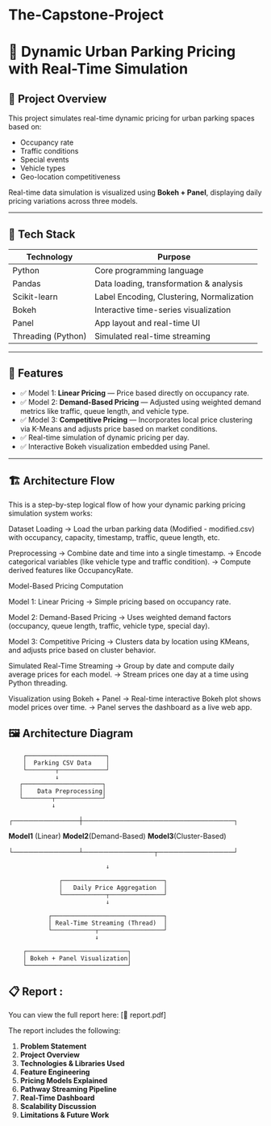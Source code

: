 # The-Capstone-Project
# 🚗 Dynamic Urban Parking Pricing with Real-Time Simulation

## 📌 Project Overview

This project simulates real-time dynamic pricing for urban parking spaces based on:
- Occupancy rate
- Traffic conditions
- Special events
- Vehicle types
- Geo-location competitiveness

Real-time data simulation is visualized using **Bokeh + Panel**, displaying daily pricing variations across three models.


---

## 📌 Tech Stack

| Technology         | Purpose                                    |
|--------------------|--------------------------------------------|
| Python             | Core programming language                  |
| Pandas             | Data loading, transformation & analysis    |
| Scikit-learn       | Label Encoding, Clustering, Normalization  |
| Bokeh              | Interactive time-series visualization      |
| Panel              | App layout and real-time UI                |
| Threading (Python) | Simulated real-time streaming              |

---

## 🧠 Features

- ✅ Model 1: **Linear Pricing** — Price based directly on occupancy rate.
- ✅ Model 2: **Demand-Based Pricing** — Adjusted using weighted demand metrics like traffic, queue length, and vehicle type.
- ✅ Model 3: **Competitive Pricing** — Incorporates local price clustering via K-Means and adjusts price based on market conditions.
- ✅ Real-time simulation of dynamic pricing per day.
- ✅ Interactive Bokeh visualization embedded using Panel.

---

## 🏗️ Architecture Flow

This is a step-by-step logical flow of how your dynamic parking pricing simulation system works:

Dataset Loading
→ Load the urban parking data (Modified - modified.csv) with occupancy, capacity, timestamp, traffic, queue length, etc.

Preprocessing
→ Combine date and time into a single timestamp.
→ Encode categorical variables (like vehicle type and traffic condition).
→ Compute derived features like OccupancyRate.

Model-Based Pricing Computation

Model 1: Linear Pricing
→ Simple pricing based on occupancy rate.

Model 2: Demand-Based Pricing
→ Uses weighted demand factors (occupancy, queue length, traffic, vehicle type, special day).

Model 3: Competitive Pricing
→ Clusters data by location using KMeans, and adjusts price based on cluster behavior.

Simulated Real-Time Streaming
→ Group by date and compute daily average prices for each model.
→ Stream prices one day at a time using Python threading.

Visualization using Bokeh + Panel
→ Real-time interactive Bokeh plot shows model prices over time.
→ Panel serves the dashboard as a live web app.

## 🖼️ Architecture Diagram

        ┌──────────────────────┐
        │  Parking CSV Data    │
        └────────┬─────────────┘
                 ↓
       ┌──────────────────────┐
       │    Data Preprocessing│
       └────────┬─────────────┘
                ↓
  ┌─────────────┼──────────────────────────────┐
  
  
**Model1** (Linear)       **Model2**(Demand-Based)     **Model3**(Cluster-Based)
                  

  
  
  └─────────────┴──────────────┬───────────────┘
  
                               ↓
                               
                  ┌────────────────────────────┐
                  │   Daily Price Aggregation  │
                  └────────────┬───────────────┘
                               ↓
                               
               ┌───────────────────────────────┐
               │ Real-Time Streaming (Thread)  │
               └────────────┬──────────────────┘
                            ↓
                            
        ┌────────────────────────────┐
        │ Bokeh + Panel Visualization│
        └────────────────────────────┘


## 📋 Report :

You can view the full report here: [📄 report.pdf]

The report includes the following:

1. **Problem Statement**
2. **Project Overview**
3. **Technologies & Libraries Used**
4. **Feature Engineering**
5. **Pricing Models Explained**
6. **Pathway Streaming Pipeline**
7. **Real-Time Dashboard**
8. **Scalability Discussion**
9. **Limitations & Future Work**
